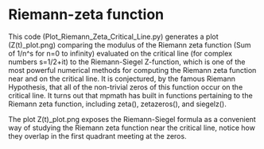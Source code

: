 # Riemann-zeta function

This code (Plot_Riemann_Zeta_Critical_Line.py) generates a plot (Z(t)_plot.png) comparing the modulus of the
Riemann zeta function (Sum of 1/n^s for n=0 to infinity) evaluated on the critical line (for complex numbers
s=1/2+it) to the Riemann-Siegel Z-function, which is one of the most powerful numerical methods for computing
the Riemann zeta function near and on the critical line. It is conjectured, by the famous Riemann Hypothesis,
that all of the non-trivial zeros of this function occur on the critical line. It turns out that mpmath has
built in functions pertaining to the Riemann zeta function, including zeta(), zetazeros(), and siegelz().

The plot Z(t)_plot.png exposes the Riemann-Siegel formula as a convenient way of studying the Riemann zeta
function near the critical line, notice how they overlap in the first quadrant meeting at the zeros.

